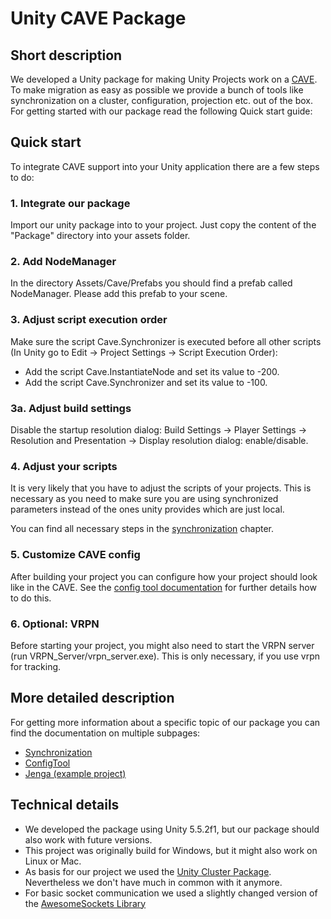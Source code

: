 # Unity CAVE Package

## Short description

We developed a Unity package for making Unity Projects work on a [CAVE](https://github.com/vr-thi/CAVE/wiki/CAVE). To make migration as easy as possible we provide a bunch of tools like synchronization on a cluster, configuration, projection etc. out of the box. For getting started with our package read the following Quick start guide:

## Quick start

To integrate CAVE support into your Unity application there are a few steps to do:

### 1. Integrate our package

Import our unity package into to your project. Just copy the content of the "Package" directory into your assets folder.

### 2. Add NodeManager

In the directory Assets/Cave/Prefabs you should find a prefab called NodeManager. Please add this prefab to your scene.

### 3. Adjust script execution order

Make sure the script Cave.Synchronizer is executed before all other scripts (In Unity go to Edit -> Project Settings -> Script Execution Order):
* Add the script Cave.InstantiateNode and set its value to -200.
* Add the script Cave.Synchronizer and set its value to -100.

### 3a. Adjust build settings

Disable the startup resolution dialog: Build Settings -> Player Settings -> Resolution and Presentation -> Display resolution dialog: enable/disable.

### 4. Adjust your scripts

It is very likely that you have to adjust the scripts of your projects. This is necessary as you need to make sure you are using synchronized parameters instead of the ones unity provides which are just local.

You can find all necessary steps in the [synchronization](https://github.com/vr-thi/CAVE/wiki/Synchronization) chapter.

### 5. Customize CAVE config

After building your project you can configure how your project should look like in the CAVE. See the [config tool documentation](https://github.com/vr-thi/CAVE/wiki/ConfigTool) for further details how to do this.

### 6. Optional: VRPN

Before starting your project, you might also need to start the VRPN server (run VRPN_Server/vrpn_server.exe). This is only necessary, if you use vrpn for tracking.

## More detailed description

For getting more information about a specific topic of our package you can find the documentation on multiple subpages:

* [Synchronization](https://github.com/vr-thi/CAVE/wiki/Synchronization)
* [ConfigTool](https://github.com/vr-thi/CAVE/wiki/ConfigTool)
* [Jenga (example project)](https://github.com/vr-thi/CAVE/wiki/Jenga)

## Technical details

* We developed the package using Unity 5.5.2f1, but our package should also work with future versions.
* This project was originally build for Windows, but it might also work on Linux or Mac.
* As basis for our project we used the [Unity Cluster Package](https://sourceforge.net/projects/unityclusterpackage/). Nevertheless we don't have much in common with it anymore.
* For basic socket communication we used a slightly changed version of the [AwesomeSockets Library](https://github.com/nterry/AwesomeSockets) 
